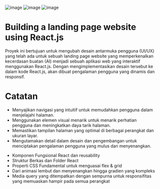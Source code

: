 ![image](https://github.com/md-lukman/Membangun-Website-Landing-Page-Using-React.js/assets/129524518/c894aaa6-9592-4eb2-aa5d-c23dc2c0a85a)
![image](https://github.com/md-lukman/Membangun-Website-Landing-Page-Using-React.js/assets/129524518/895000f3-ff63-4fb3-b300-13d4c8ac09a3)
![image](https://github.com/md-lukman/Membangun-Website-Landing-Page-Using-React.js/assets/129524518/0ab5e68b-779d-4fae-802e-d6b252da67d8)


# Building a landing page website using React.js
Proyek ini bertujuan untuk mengubah desain antarmuka pengguna (UI/UX) yang telah ada untuk sebuah landing page website yang memperkenalkan kecerdasan buatan (AI) menjadi sebuah aplikasi web yang interaktif menggunakan React.js. Dengan mengimplementasikan desain tersebut ke dalam kode React.js, akan dibuat pengalaman pengguna yang dinamis dan responsif.

# Catatan
- Menyajikan navigasi yang intuitif untuk memudahkan pengguna dalam menjelajahi halaman.
- Menggunakan elemen visual menarik untuk menarik perhatian pengguna dan meningkatkan daya tarik halaman.
- Memastikan tampilan halaman yang optimal di berbagai perangkat dan ukuran layar.
- Mengutamakan detail dalam desain dan pengembangan untuk menciptakan pengalaman pengguna yang mulus dan menyenangkan.

* Komponen Fungsional React dan reusability
* Struktur Berkas dan Folder React
* Properti CSS Fundamental untuk menguasai flex & grid
* Dari animasi lembut dan menyenangkan hingga gradien yang kompleks
* Media query yang ditempatkan dengan sempurna untuk responsifitas yang memuaskan hampir pada semua perangkat
